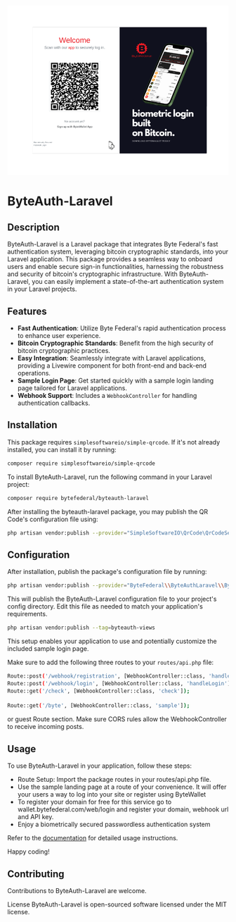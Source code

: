 ![ByteAuth-Laravel Logo](byteauth-laravel.png)

# ByteAuth-Laravel

## Description

ByteAuth-Laravel is a Laravel package that integrates Byte Federal's fast authentication system, leveraging bitcoin cryptographic standards, into your Laravel application. This package provides a seamless way to onboard users and enable secure sign-in functionalities, harnessing the robustness and security of bitcoin's cryptographic infrastructure. With ByteAuth-Laravel, you can easily implement a state-of-the-art authentication system in your Laravel projects.

## Features

- **Fast Authentication**: Utilize Byte Federal's rapid authentication process to enhance user experience.
- **Bitcoin Cryptographic Standards**: Benefit from the high security of bitcoin cryptographic practices.
- **Easy Integration**: Seamlessly integrate with Laravel applications, providing a Livewire component for both front-end and back-end operations.
- **Sample Login Page**: Get started quickly with a sample login landing page tailored for Laravel applications.
- **Webhook Support**: Includes a `WebhookController` for handling authentication callbacks.

## Installation

This package requires `simplesoftwareio/simple-qrcode`. If it's not already installed, you can install it by running:

```bash
composer require simplesoftwareio/simple-qrcode
```

To install ByteAuth-Laravel, run the following command in your Laravel project:

```bash
composer require bytefederal/byteauth-laravel
```

After installing the byteauth-laravel package, you may publish the QR Code's configuration file using:

```bash
php artisan vendor:publish --provider="SimpleSoftwareIO\QrCode\QrCodeServiceProvider"
```

## Configuration
After installation, publish the package's configuration file by running:

```bash
php artisan vendor:publish --provider="ByteFederal\\ByteAuthLaravel\\ByteAuthServiceProvider"
```
This will publish the ByteAuth-Laravel configuration file to your project's config directory. Edit this file as needed to match your application's requirements.

```bash
php artisan vendor:publish --tag=byteauth-views
```

This setup enables your application to use and potentially customize the included sample login page.

Make sure to add the following three routes to your `routes/api.php` file:

```bash
Route::post('/webhook/registration', [WebhookController::class, 'handleRegistration']);
Route::post('/webhook/login', [WebhookController::class, 'handleLogin']);
Route::get('/check', [WebhookController::class, 'check']);

Route::get('/byte', [WebhookController::class, 'sample']);
```

or guest Route section. Make sure CORS rules allow the WebhookController to receive incoming posts. 

## Usage
To use ByteAuth-Laravel in your application, follow these steps:

- Route Setup: Import the package routes in your routes/api.php file.
- Use the sample landing page at a route of your convenience. It will offer your users a way to log into your site or register using ByteWallet
- To register your domain for free for this service go to wallet.bytefederal.com/web/login and register your domain, webhook url and API key.
- Enjoy a biometrically secured passwordless authentication system

Refer to the [documentation](https://fast.bytefederal.com) for detailed usage instructions.

Happy coding!

## Contributing
Contributions to ByteAuth-Laravel are welcome.

License
ByteAuth-Laravel is open-sourced software licensed under the MIT license.
